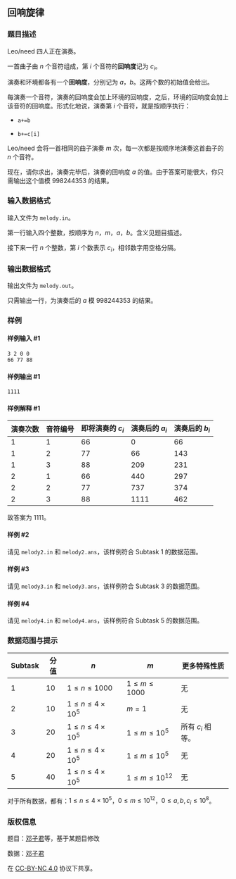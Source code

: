 ## 回响旋律

### 题目描述

Leo/need 四人正在演奏。

一首曲子由 $n$ 个音符组成，第 $i$ 个音符的**回响度**记为 $c_i$。

演奏和环境都各有一个**回响度**，分别记为 $a$，$b$。这两个数的初始值会给出。

每演奏一个音符，演奏的回响度会加上环境的回响度，之后，环境的回响度会加上该音符的回响度。形式化地说，演奏第 $i$ 个音符，就是按顺序执行：

- `a+=b`

- `b+=c[i]`

Leo/need 会将一首相同的曲子演奏 $m$ 次，每一次都是按顺序地演奏这首曲子的 $n$ 个音符。

现在，请你求出，演奏完毕后，演奏的回响度 $a$ 的值。由于答案可能很大，你只需输出这个值模 $998244353$ 的结果。

### 输入数据格式

输入文件为 `melody.in`。

第一行输入四个整数，按顺序为 $n$，$m$，$a$，$b$。含义见题目描述。

接下来一行 $n$ 个整数，第 $i$ 个数表示 $c_i$，相邻数字用空格分隔。

### 输出数据格式

输出文件为 `melody.out`。

只需输出一行，为演奏后的 $a$ 模 $998244353$ 的结果。

### 样例

#### 样例输入 #1

```input1
3 2 0 0
66 77 88
```

#### 样例输出 #1

```output1
1111
```

#### 样例解释 #1

| 演奏次数 | 音符编号 | 即将演奏的 $c_i$ | 演奏后的 $a_i$ | 演奏后的 $b_i$ |
| -------- | -------- | ---------------- | -------------- | -------------- |
| 1        | 1        | $66$             | $0$            | $66$           |
| 1        | 2        | $77$             | $66$           | $143$          |
| 1        | 3        | $88$             | $209$          | $231$          |
| 2        | 1        | $66$             | $440$          | $297$          |
| 2        | 2        | $77$             | $737$          | $374$          |
| 2        | 3        | $88$             | $1111$         | $462$          |

故答案为 $1111$。

#### 样例 #2

请见 `melody2.in` 和 `melody2.ans`，该样例符合 Subtask 1 的数据范围。

#### 样例 #3

请见 `melody3.in` 和 `melody3.ans`，该样例符合 Subtask 3 的数据范围。

#### 样例 #4

请见 `melody4.in` 和 `melody4.ans`，该样例符合 Subtask 5 的数据范围。

### 数据范围与提示

| Subtask | 分值 | $n$                    | $m$                | 更多特殊性质      |
| ------- | ---- | ---------------------- | ------------------ | ----------------- |
| 1       | 10   | $1\le n\le1000$        | $1\le m\le1000$    | 无                |
| 2       | 10   | $1\le n\le4\times10^5$ | $m=1$              | 无                |
| 3       | 20   | $1\le n\le4\times10^5$ | $1\le m\le10^5$    | 所有 $c_i$ 相等。 |
| 4       | 20   | $1\le n\le4\times10^5$ | $1\le m\le10^5$    | 无                |
| 5       | 40   | $1\le n\le4\times10^5$ | $1\le m\le10^{12}$ | 无                |

对于所有数据，都有：$1\le n\le4\times10^5$，$0\le m\le10^{12}$，$0\le a,b,c_i\le10^8$。

### 版权信息

题目：[邓子君](https://www.luogu.com.cn/user/387836)等，基于某题目修改

数据：[邓子君](https://www.luogu.com.cn/user/387836)

在 [CC-BY-NC 4.0](https://creativecommons.org/licenses/by-nc/4.0/legalcode.zh-hans) 协议下共享。